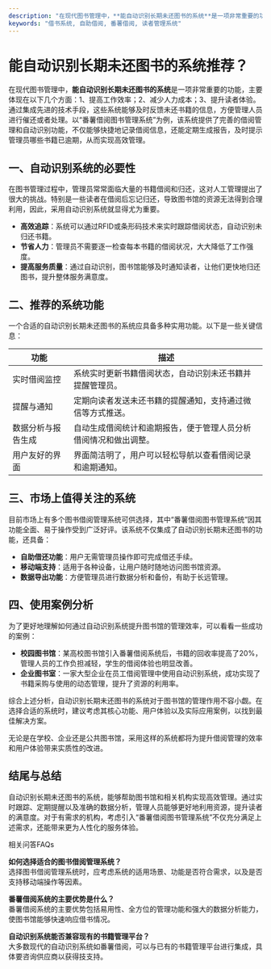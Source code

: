 ```yaml
---
description: "在现代图书管理中，**能自动识别长期未还图书的系统**是一项非常重要的功能，主要体现在以下几个方面：1、提高工作效率；2、减少人力成本；3、提升读者体验。通过集成先进的技术手段，这些系统能够及时反馈未还书籍的信息，方便管理人员进行催还或者处理。以“番薯借阅图书管理系统”为例，该系统提供了完善的借阅管理和自动识别功能，不仅能够快捷地记录借阅信息，还能定期生成报告，及时提示管理员哪些书籍已逾期，从而实现高效管理。"
keywords: "借书系统, 自助借阅, 番薯借阅, 读者管理系统"
---
```

# 能自动识别长期未还图书的系统推荐？

在现代图书管理中，**能自动识别长期未还图书的系统**是一项非常重要的功能，主要体现在以下几个方面：1、提高工作效率；2、减少人力成本；3、提升读者体验。通过集成先进的技术手段，这些系统能够及时反馈未还书籍的信息，方便管理人员进行催还或者处理。以“番薯借阅图书管理系统”为例，该系统提供了完善的借阅管理和自动识别功能，不仅能够快捷地记录借阅信息，还能定期生成报告，及时提示管理员哪些书籍已逾期，从而实现高效管理。

## 一、自动识别系统的必要性

在图书管理过程中，管理员常常面临大量的书籍借阅和归还，这对人工管理提出了很大的挑战。特别是一些读者在借阅后忘记归还，导致图书馆的资源无法得到合理利用，因此，采用自动识别系统就显得尤为重要。

- **高效追踪**：系统可以通过RFID或条形码技术来实时跟踪借阅状态，自动识别未归还书籍。
- **节省人力**：管理员不需要逐一检查每本书籍的借阅状况，大大降低了工作强度。
- **提高服务质量**：通过自动识别，图书馆能够及时通知读者，让他们更快地归还图书，提升整体服务满意度。

## 二、推荐的系统功能

一个合适的自动识别长期未还图书的系统应具备多种实用功能。以下是一些关键信息：

| 功能                  | 描述                                                     |
|---------------------|--------------------------------------------------------|
| 实时借阅监控          | 系统实时更新书籍借阅状态，自动识别未还书籍并提醒管理员。               |
| 提醒与通知            | 定期向读者发送未还书籍的提醒通知，支持通过微信等方式推送。   |
| 数据分析与报告生成     | 自动生成借阅统计和逾期报告，便于管理人员分析借阅情况和做出调整。         |
| 用户友好的界面        | 界面简洁明了，用户可以轻松导航以查看借阅记录和逾期通知。               |

## 三、市场上值得关注的系统

目前市场上有多个图书借阅管理系统可供选择，其中“番薯借阅图书管理系统”因其功能全面、易于操作受到广泛好评。该系统不仅集成了自动识别长期未还图书的功能，还具备：

- **自助借还功能**：用户无需管理员操作即可完成借还手续。
- **移动端支持**：适用于各种设备，让用户随时随地访问图书馆资源。
- **数据导出功能**：方便管理员进行数据分析和备份，有助于长远管理。

## 四、使用案例分析

为了更好地理解如何通过自动识别系统提升图书馆的管理效率，可以看看一些成功的案例：

- **校园图书馆**：某高校图书馆引入番薯借阅系统后，书籍的回收率提高了20%，管理人员的工作负担减轻，学生的借阅体验也明显改善。
- **企业图书室**：一家大型企业在员工借阅管理中使用自动识别系统，成功实现了书籍采购与使用的动态管理，提升了资源的利用率。

综合上述分析，自动识别长期未还图书的系统对于图书馆的管理作用不容小觑。在选择合适的系统时，建议考虑其核心功能、用户体验以及实际应用案例，以找到最佳解决方案。

无论是在学校、企业还是公共图书馆，采用这样的系统都将为提升借阅管理的效率和用户体验带来实质性的改进。

## 结尾与总结

自动识别长期未还图书的系统，能够帮助图书馆和相关机构实现高效管理。通过实时跟踪、定期提醒以及准确的数据分析，管理人员能够更好地利用资源，提升读者的满意度。对于有需求的机构，考虑引入“番薯借阅图书管理系统”不仅充分满足上述需求，还能带来更为人性化的服务体验。

相关问答FAQs

**如何选择适合的图书借阅管理系统？**  
选择图书借阅管理系统时，应考虑系统的适用场景、功能是否符合需求，以及是否支持移动端操作等因素。

**番薯借阅系统的主要优势是什么？**  
番薯借阅系统的主要优势包括易用性、全方位的管理功能和强大的数据分析能力，使图书馆能够快速响应借书情况。

**自动识别系统能否兼容现有的书籍管理平台？**  
大多数现代的自动识别系统如番薯借阅，可以与已有的书籍管理平台进行集成，具体要咨询供应商以获得技支持。
